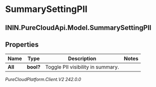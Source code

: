 # SummarySettingPII

## ININ.PureCloudApi.Model.SummarySettingPII

## Properties

|Name | Type | Description | Notes|
|------------ | ------------- | ------------- | -------------|
| **All** | **bool?** | Toggle PII visibility in summary. | |



_PureCloudPlatform.Client.V2 242.0.0_
